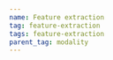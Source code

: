 ```yaml
---
name: Feature extraction
tag: feature-extraction
tags: feature-extraction
parent_tag: modality
---
```


